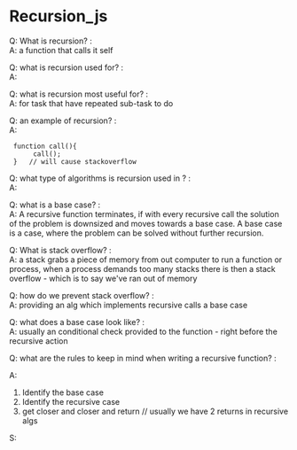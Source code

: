 # Recursion_js

Q: What is recursion?    :   
A: a function that calls it self


Q: what is recursion used for?    :   
A: 

Q: what is recursion most useful for?  :   
A: for task that have repeated sub-task to do

Q: an example of recursion?    :   
A: 
    
     function call(){    
          call();   
     }   // will cause stackoverflow 

Q: what type of algorithms is recursion used in ?  :   
A: 


Q: what is a base case?    :   
A: A recursive function terminates, if with every recursive call the  solution of the problem is downsized and moves towards a base case. A base case is a case, where the problem can be solved without further recursion.

Q: What is stack overflow?     :   
A: a stack grabs a piece of memory from out computer to run a function or process, when a process demands too many stacks there is then a stack overflow - which is to say we've ran out of memory  

Q: how do we prevent stack overflow?    :   
A: providing an alg which implements recursive calls a base case

Q: what does a base case look like?    :   
A: usually an conditional check provided to the function - right before the recursive action
   
Q: what are the rules to keep in  mind when writing a recursive function?   :   

A: 
  1. Identify the base case
  2. Identify the recursive case   
  3. get closer and closer and return 
        // usually we have 2 returns in recursive algs
   
S: 